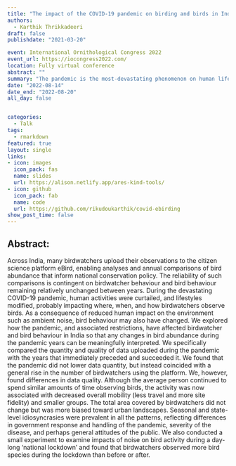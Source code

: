 ```yaml
---
title: "The impact of the COVID-19 pandemic on birding and birds in India"
authors: 
  - Karthik Thrikkadeeri
draft: false
publishdate: "2021-03-20"

event: International Ornithological Congress 2022
event_url: https://iocongress2022.com/
location: Fully virtual conference
abstract: ""
summary: "The pandemic is the most-devastating phenomenon on human life of the recent past. How has it affected citizen science efforts in bird monitoring in India?"
date: "2022-08-14"
date_end: "2022-08-20"
all_day: false


categories:
  - Talk
tags:
  - rmarkdown
featured: true
layout: single
links:
- icon: images
  icon_pack: fas
  name: slides
  url: https://alison.netlify.app/ares-kind-tools/
- icon: github
  icon_pack: fab
  name: code
  url: https://github.com/rikudoukarthik/covid-ebirding
show_post_time: false
---
```



## Abstract:

Across India, many birdwatchers upload their observations to the citizen science platform eBird, enabling analyses and annual comparisons of bird abundance that inform national conservation policy. The reliability of such comparisons is contingent on birdwatcher behaviour and bird behaviour remaining relatively unchanged between years. During the devastating COVID-19 pandemic, human activities were curtailed, and lifestyles modified, probably impacting where, when, and how birdwatchers observe birds. As a consequence of reduced human impact on the environment such as ambient noise, bird behaviour may also have changed. We explored how the pandemic, and associated restrictions, have affected birdwatcher and bird behaviour in India so that any changes in bird abundance during the pandemic years can be meaningfully interpreted. We specifically compared the quantity and quality of data uploaded during the pandemic with the years that immediately preceded and succeeded it. We found that the pandemic did not lower data quantity, but instead coincided with a general rise in the number of birdwatchers using the platform. We, however, found differences in data quality. Although the average person continued to spend similar amounts of time observing birds, the activity was now associated with decreased overall mobility (less travel and more site fidelity) and smaller groups. The total area covered by birdwatchers did not change but was more biased toward urban landscapes. Seasonal and state-level idiosyncrasies were prevalent in all the patterns, reflecting differences in government response and handling of the pandemic, severity of the disease, and perhaps general attitudes of the public. We also conducted a small experiment to examine impacts of noise on bird activity during a day-long ‘national lockdown’ and found that birdwatchers observed more bird species during the lockdown than before or after.